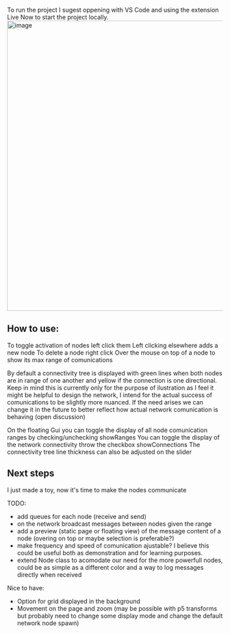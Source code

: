 To run the project I sugest oppening with VS Code and using the extension Live Now to start the project locally.
<img width="781" height="678" alt="image" src="https://github.com/user-attachments/assets/b9ce1197-51ae-44ee-b55a-b5da5affa36b" />

## How to use:

To toggle activation of nodes left click them
Left clicking elsewhere adds a new node
To delete a node right click
Over the mouse on top of a node to show its max range of comunications

By default a connectivity tree is displayed with green lines when both nodes are in range of one another and yellow if the connection is one directional. Keep in mind this is currently only for the purpose of ilustration as I feel it might be helpful to design the network, I intend for the actual success of comunications to be slightly more nuanced. If the need arises we can change it in the future to better reflect how actual network comunication is behaving (open discussion) 

On the floating Gui you can toggle the display of all node comunication ranges by checking/unchecking showRanges
You can toggle the display of the network connectivity throw the checkbox showConnections
The connectivity tree line thickness can also be adjusted on the slider

## Next steps

I just made a toy, now it's time to make the nodes communicate

TODO:
 - add queues for each node (receive and send)
 - on the network broadcast messages between nodes given the range
 - add a preview (static page or floating view) of the message content of a node (overing on top or maybe selection is preferable?)
 - make frequency and speed of comunication ajustable? I believe this could be useful both as demonstration and for learning purposes.
 - extend Node class to acomodate our need for the more powerfull nodes, could be as simple as a different color and a way to log messages directly when received 

Nice to have:
 - Option for grid displayed in the background
 - Movement on the page and zoom (may be possible with p5 transforms but probably need to change some display mode and change the default network node spawn)

